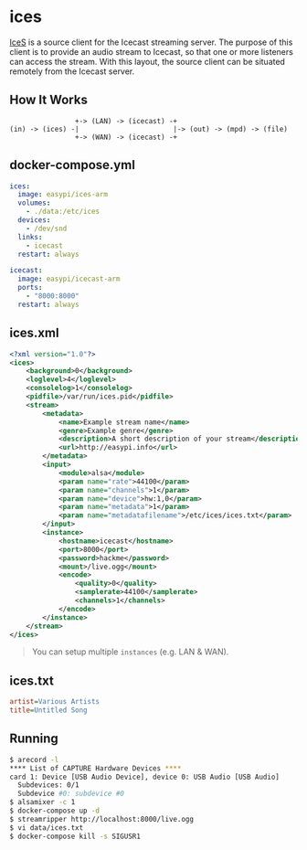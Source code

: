 ices
====

[IceS][1] is a source client for the Icecast streaming server. The purpose of this
client is to provide an audio stream to Icecast, so that one or more listeners
can access the stream. With this layout, the source client can be situated
remotely from the Icecast server.

How It Works
------------

```
                +-> (LAN) -> (icecast) -+
(in) -> (ices) -|                       |-> (out) -> (mpd) -> (file)
                +-> (WAN) -> (icecast) -+
```

docker-compose.yml
------------------

```yaml
ices:
  image: easypi/ices-arm
  volumes:
    - ./data:/etc/ices
  devices:
    - /dev/snd
  links:
    - icecast
  restart: always

icecast:
  image: easypi/icecast-arm
  ports:
    - "8000:8000"
  restart: always
```

ices.xml
--------

```xml
<?xml version="1.0"?>
<ices>
    <background>0</background>
    <loglevel>4</loglevel>
    <consolelog>1</consolelog>
    <pidfile>/var/run/ices.pid</pidfile>
    <stream>
        <metadata>
            <name>Example stream name</name>
            <genre>Example genre</genre>
            <description>A short description of your stream</description>
            <url>http://easypi.info</url>
        </metadata>
        <input>
            <module>alsa</module>
            <param name="rate">44100</param>
            <param name="channels">1</param>
            <param name="device">hw:1,0</param>
            <param name="metadata">1</param>
            <param name="metadatafilename">/etc/ices/ices.txt</param>
        </input>
        <instance>
            <hostname>icecast</hostname>
            <port>8000</port>
            <password>hackme</password>
            <mount>/live.ogg</mount>
            <encode>
                <quality>0</quality>
                <samplerate>44100</samplerate>
                <channels>1</channels>
            </encode>
        </instance>
    </stream>
</ices>
```

> You can setup multiple `instances` (e.g. LAN & WAN).

ices.txt
--------

```ini
artist=Various Artists
title=Untitled Song
```

Running
-------

```bash
$ arecord -l
**** List of CAPTURE Hardware Devices ****
card 1: Device [USB Audio Device], device 0: USB Audio [USB Audio]
  Subdevices: 0/1
  Subdevice #0: subdevice #0
$ alsamixer -c 1
$ docker-compose up -d
$ streamripper http://localhost:8000/live.ogg
$ vi data/ices.txt
$ docker-compose kill -s SIGUSR1
```

[1]: http://icecast.org/ices/
